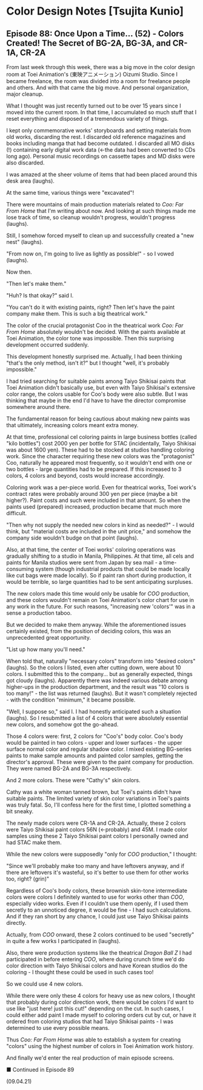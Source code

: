 # Color Design Notes [Tsujita Kunio]

## Episode 88: Once Upon a Time... (52) - Colors Created! The Secret of BG-2A, BG-3A, and CR-1A, CR-2A

From last week through this week, there was a big move in the color design room at Toei Animation's (東映アニメーション) Oizumi Studio. Since I became freelance, the room was divided into a room for freelance people and others. And with that came the big move. And personal organization, major cleanup.

What I thought was just recently turned out to be over 15 years since I moved into the current room. In that time, I accumulated so much stuff that I reset everything and disposed of a tremendous variety of things.

I kept only commemorative works' storyboards and setting materials from old works, discarding the rest. I discarded old reference magazines and books including manga that had become outdated. I discarded all MO disks (!) containing early digital work data (←the data had been converted to CDs long ago). Personal music recordings on cassette tapes and MD disks were also discarded.

I was amazed at the sheer volume of items that had been placed around this desk area (laughs).

At the same time, various things were "excavated"!

There were mountains of main production materials related to *Coo: Far From Home* that I'm writing about now. And looking at such things made me lose track of time, so cleanup wouldn't progress, wouldn't progress (laughs).

Still, I somehow forced myself to clean up and successfully created a "new nest" (laughs).

"From now on, I'm going to live as lightly as possible!" - so I vowed (laughs).

Now then.

"Then let's make them."

"Huh? Is that okay?" said I.

"You can't do it with existing paints, right? Then let's have the paint company make them. This is such a big theatrical work."

The color of the crucial protagonist Coo in the theatrical work *Coo: Far From Home* absolutely wouldn't be decided. With the paints available at Toei Animation, the color tone was impossible. Then this surprising development occurred suddenly.

This development honestly surprised me. Actually, I had been thinking "that's the only method, isn't it?" but I thought "well, it's probably impossible."

I had tried searching for suitable paints among Taiyo Shikisai paints that Toei Animation didn't basically use, but even with Taiyo Shikisai's extensive color range, the colors usable for Coo's body were also subtle. But I was thinking that maybe in the end I'd have to have the director compromise somewhere around there.

The fundamental reason for being cautious about making new paints was that ultimately, increasing colors meant extra money.

At that time, professional cel coloring paints in large business bottles (called "kilo bottles") cost 2000 yen per bottle for STAC (incidentally, Taiyo Shikisai was about 1600 yen). These had to be stocked at studios handling coloring work. Since the character requiring these new colors was the "protagonist" Coo, naturally he appeared most frequently, so it wouldn't end with one or two bottles - large quantities had to be prepared. If this increased to 3 colors, 4 colors and beyond, costs would increase accordingly.

Coloring work was a per-piece world. Even for theatrical works, Toei work's contract rates were probably around 300 yen per piece (maybe a bit higher?). Paint costs and such were included in that amount. So when the paints used (prepared) increased, production became that much more difficult.

"Then why not supply the needed new colors in kind as needed?" - I would think, but "material costs are included in the unit price," and somehow the company side wouldn't budge on that point (laughs).

Also, at that time, the center of Toei works' coloring operations was gradually shifting to a studio in Manila, Philippines. At that time, all cels and paints for Manila studios were sent from Japan by sea mail - a time-consuming system (though industrial products that could be made locally like cut bags were made locally). So if paint ran short during production, it would be terrible, so large quantities had to be sent anticipating surpluses.

The new colors made this time would only be usable for *COO* production, and these colors wouldn't remain on Toei Animation's color chart for use in any work in the future. For such reasons, "increasing new 'colors'" was in a sense a production taboo.

But we decided to make them anyway. While the aforementioned issues certainly existed, from the position of deciding colors, this was an unprecedented great opportunity.

"List up how many you'll need."

When told that, naturally "necessary colors" transform into "desired colors" (laughs). So the colors I listed, even after cutting down, were about 10 colors. I submitted this to the company... but as generally expected, things got cloudy (laughs). Apparently there was indeed various debate among higher-ups in the production department, and the result was "10 colors is too many!" - the list was returned (laughs). But it wasn't completely rejected - with the condition "minimum," it became possible.

"Well, I suppose so," said I. I had honestly anticipated such a situation (laughs). So I resubmitted a list of 4 colors that were absolutely essential new colors, and somehow got the go-ahead.

Those 4 colors were: first, 2 colors for "Coo's" body color. Coo's body would be painted in two colors - upper and lower surfaces - the upper surface normal color and regular shadow color. I mixed existing BG-series paints to make sample amounts and painted color samples, getting the director's approval. These were given to the paint company for production. They were named BG-2A and BG-3A respectively.

And 2 more colors. These were "Cathy's" skin colors.

Cathy was a white woman tanned brown, but Toei's paints didn't have suitable paints. The limited variety of skin color variations in Toei's paints was truly fatal. So, I'll confess here for the first time, I plotted something a bit sneaky.

The newly made colors were CR-1A and CR-2A. Actually, these 2 colors were Taiyo Shikisai paint colors 56N (←probably) and 45M. I made color samples using these 2 Taiyo Shikisai paint colors I personally owned and had STAC make them.

While the new colors were supposedly "only for *COO* production," I thought:

"Since we'll probably make too many and have leftovers anyway, and if there are leftovers it's wasteful, so it's better to use them for other works too, right? (grin)"

Regardless of Coo's body colors, these brownish skin-tone intermediate colors were colors I definitely wanted to use for works other than *COO*, especially video works. Even if I couldn't use them openly, if I used them secretly to an unnoticed degree, it would be fine - I had such calculations. And if they ran short by any chance, I could just use Taiyo Shikisai paints directly.

Actually, from *COO* onward, these 2 colors continued to be used "secretly" in quite a few works I participated in (laughs).

Also, there were production systems like the theatrical *Dragon Ball Z* I had participated in before entering *COO*, where during crunch time we'd do color direction with Taiyo Shikisai colors and have Korean studios do the coloring - I thought these could be used in such cases too!

So we could use 4 new colors.

While there were only these 4 colors for heavy use as new colors, I thought that probably during color direction work, there would be colors I'd want to use like "just here! just this cut!" depending on the cut. In such cases, I could either add paint I made myself to coloring orders cut by cut, or have it ordered from coloring studios that had Taiyo Shikisai paints - I was determined to use every possible means.

Thus *Coo: Far From Home* was able to establish a system for creating "colors" using the highest number of colors in Toei Animation work history.

And finally we'd enter the real production of main episode screens.

■ Continued in Episode 89

(09.04.21)